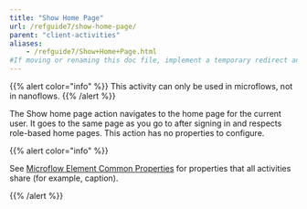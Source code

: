 ```yaml
---
title: "Show Home Page"
url: /refguide7/show-home-page/
parent: "client-activities"
aliases:
    - /refguide7/Show+Home+Page.html
#If moving or renaming this doc file, implement a temporary redirect and let the respective team know they should update the URL in the product. See Mapping to Products for more details.
---
```


{{% alert color="info" %}}
This activity can only be used in microflows, not in nanoflows.
{{% /alert %}}

The Show home page action navigates to the home page for the current user. It goes to the same page as you go to after signing in and respects role-based home pages. This action has no properties to configure.

{{% alert color="info" %}}

See [Microflow Element Common Properties](/refguide7/microflow-element-common-properties/) for properties that all activities share (for example, caption).

{{% /alert %}}
